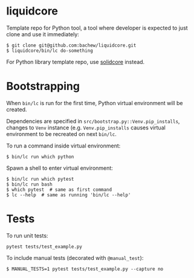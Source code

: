 # liquidcore

Template repo for Python tool, a tool where developer is expected to just clone and use it immediately:

```console
$ git clone git@github.com:bachew/liquidcore.git
$ liquidcore/bin/lc do-something
```

For Python library template repo, use [solidcore](https://github.com/bachew/liquidcore) instead.


# Bootstrapping

When `bin/lc` is run for the first time, Python virtual environment will be created.

Dependencies are specified in `src/bootstrap.py::Venv.pip_installs`, changes to `Venv` instance (e.g. `Venv.pip_installs` causes virtual environment to be recreated on next `bin/lc`.

To run a command inside virtual environment:

```console
$ bin/lc run which python
```

Spawn a shell to enter virtual environment:

```console
$ bin/lc run which pytest
$ bin/lc run bash
$ which pytest  # same as first command
$ lc --help  # same as running 'bin/lc --help'
```


# Tests

To run unit tests:

```console
pytest tests/test_example.py
```

To include manual tests (decorated with `@manual_test`):

```console
$ MANUAL_TESTS=1 pytest tests/test_example.py --capture no
```
